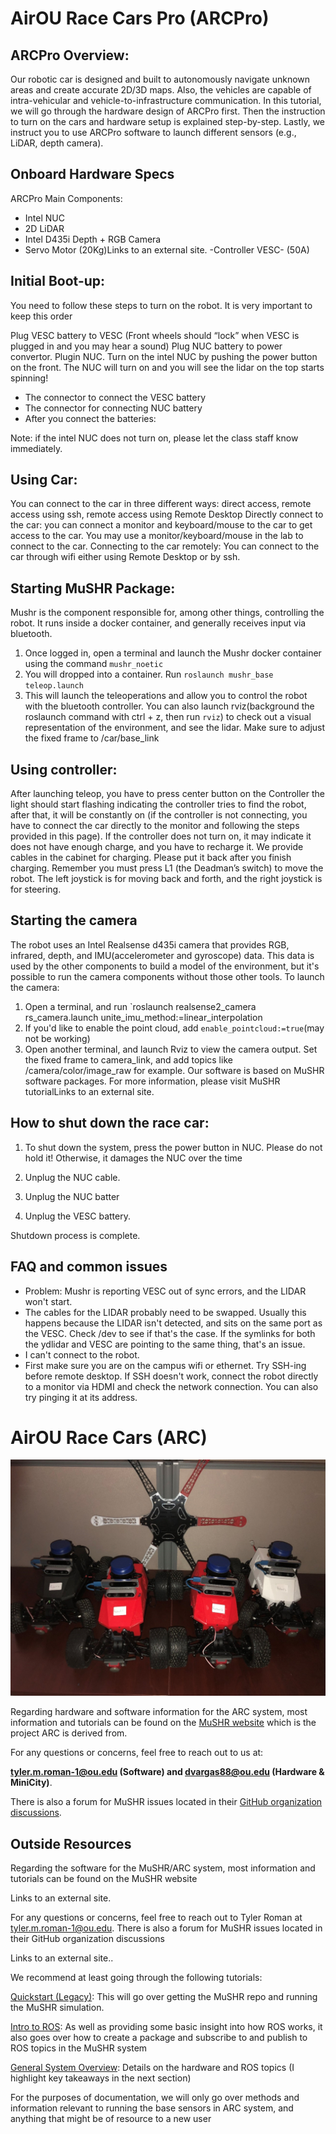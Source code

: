 # AirOU Race Cars Pro (ARCPro)

## ARCPro Overview:

Our robotic car is designed and built to autonomously navigate unknown areas and create accurate 2D/3D maps. Also, the vehicles are capable of intra-vehicular and vehicle-to-infrastructure communication. In this tutorial, we will go through the hardware design of ARCPro first. Then the instruction to turn on the cars and hardware setup is explained step-by-step. Lastly, we instruct you to use ARCPro software to launch different sensors (e.g., LiDAR, depth camera).

## Onboard Hardware  Specs

ARCPro Main Components: 
- Intel NUC
- 2D LiDAR
-  Intel D435i Depth + RGB Camera
- Servo Motor (20Kg)Links to an external site.
-Controller VESC- (50A) 

## Initial Boot-up: 
You need to follow these steps to turn on the robot. It is very important to keep this order

 Plug VESC battery  to VESC  (Front wheels should “lock” when VESC is plugged in and you may hear a sound) 
 Plug NUC battery to power convertor.
Plugin NUC.
Turn on the intel NUC by pushing the power button on the front. The NUC will turn on and you will see the lidar on the top starts spinning!
- The connector to connect the VESC battery
- The connector for connecting NUC battery
- After you connect the batteries:

 
Note: if the intel NUC does not turn on, please let the class staff know immediately.

## Using Car:
You can connect to the car in three different ways: direct access, remote access using ssh, remote access using Remote Desktop
 Directly connect to the car: you can connect a monitor and keyboard/mouse to the car to get access to the car. You may use a monitor/keyboard/mouse in the lab to connect to the car.
 Connecting to the car remotely:
You can connect to the car through wifi either using Remote Desktop or by ssh.

## Starting MuSHR Package:
Mushr is the component responsible for, among other things, controlling the robot. It runs inside a docker container, and generally receives input via bluetooth.
1. Once logged in, open a terminal and launch the Mushr docker container using the command `mushr_noetic`
2. You will dropped into a container. Run `roslaunch mushr_base teleop.launch`
3. This will launch the teleoperations and allow you to control the robot with the bluetooth controller. You can also launch rviz(background the roslaunch command with ctrl + z, then run `rviz`) to check out a visual representation of the environment, and see the lidar. Make sure to adjust the fixed frame to /car/base_link
## Using controller:
After launching teleop, you have to press center button on the Controller the light should start flashing indicating the controller tries to find the robot, after that, it will be constantly on  (if the controller is not connecting, you have to connect the car directly to the monitor and following the steps provided in this page). If the controller does not turn on, it may indicate it does not have enough charge, and you have to recharge it. We provide cables in the cabinet for charging. Please put it back after you finish charging.
Remember you must press L1 (the Deadman’s switch) to move the robot. The left joystick is for moving back and forth, and the right joystick is for steering.

## Starting the camera
The robot uses an Intel Realsense d435i camera that provides RGB, infrared, depth, and IMU(accelerometer and gyroscope) data. This data is used by the other components to build a model of the environment, but it's possible to run the camera components without those other tools. To launch the camera:
1. Open a terminal, and run `roslaunch realsense2_camera rs_camera.launch unite_imu_method:=linear_interpolation
2. If you'd like to enable the point cloud, add `enable_pointcloud:=true`(may not be working)
3. Open another terminal, and launch Rviz to view the camera output. Set the fixed frame to camera_link, and add topics like /camera/color/image_raw for example.
Our software is based on MuSHR software packages. For more information, please visit MuSHR tutorialLinks to an external site.

## How to shut down the race car: 

1. To shut down the system, press the power button in NUC. Please do not hold it! Otherwise, it damages the NUC over the time 

2.  Unplug the NUC cable.

3. Unplug the NUC batter

4. Unplug the VESC battery.

Shutdown process is complete.  

## FAQ and common issues
- Problem: Mushr is reporting VESC out of sync errors, and the LIDAR won't start.
- The cables for the LIDAR probably need to be swapped. Usually this happens because the LIDAR isn't detected, and sits on the same port as the VESC. Check /dev to see if that's the case. If the symlinks for both the ydlidar and VESC are pointing to the same thing, that's an issue.
- I can't connect to the robot.
- First make sure you are on the campus wifi or ethernet. Try SSH-ing before remote desktop. If SSH doesn't work, connect the robot directly to a monitor via HDMI and check the network connection. You can also try pinging it at its address.
 

# AirOU Race Cars (ARC)

![ARC Lineup](photos/arc_lineup.jpg)

Regarding hardware and software information for the ARC system, most information and tutorials can be found on the [MuSHR website](https://mushr.io/) which is the project ARC is derived from.

For any questions or concerns, feel free to reach out to us at:

**tyler.m.roman-1@ou.edu (Software) and dvargas88@ou.edu (Hardware & MiniCity)**.

There is also a forum for MuSHR issues located in their [GitHub organization discussions](https://github.com/prl-mushr/mushr/discussions).


## Outside Resources

Regarding the software for the MuSHR/ARC system, most information and tutorials can be found on the MuSHR website

Links to an external site. 

For any questions or concerns, feel free to reach out to Tyler Roman at tyler.m.roman-1@ou.edu. There is also a forum for MuSHR issues located in their GitHub organization discussions

Links to an external site..  

We recommend at least going through the following tutorials: 

[Quickstart (Legacy)](https://mushr.io/tutorials/quickstart/): This will go over getting the MuSHR repo and running the MuSHR simulation. 

[Intro to ROS](https://mushr.io/tutorials/intro-to-ros/): As well as providing some basic insight into how ROS works, it also goes over how to create a package and subscribe to and publish to ROS topics in the MuSHR system 

[General System Overview](https://mushr.io/tutorials/overview/): Details on the hardware and ROS topics (I highlight key takeaways in the next section) 

For the purposes of documentation, we will only go over methods and information relevant to running the base sensors in ARC system, and anything that might be of resource to a new user 
